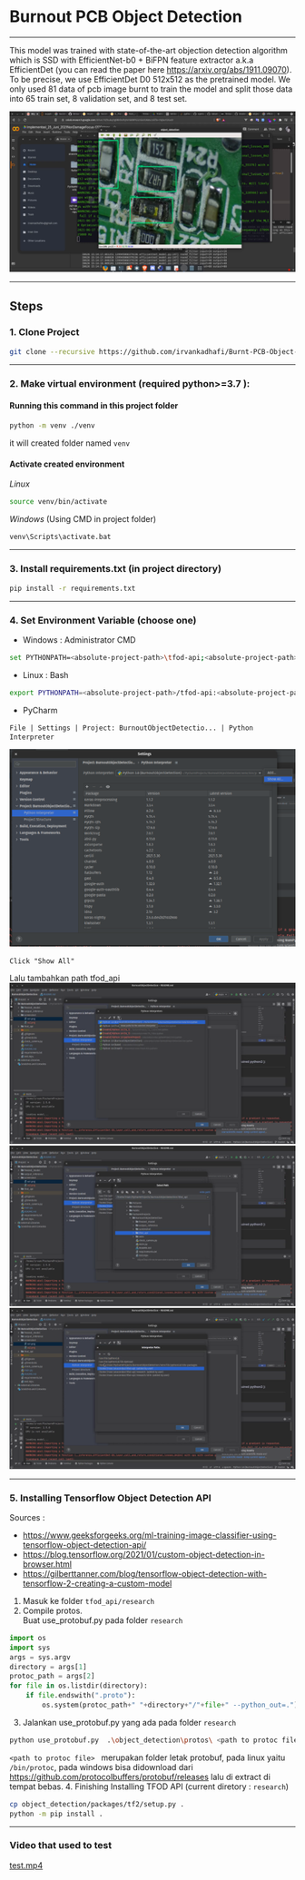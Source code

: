 # Burnout PCB Object Detection
___
This model was trained with state-of-the-art objection detection algorithm which is SSD with EfficientNet-b0 + BiFPN feature extractor a.k.a EfficientDet (you can read the paper here https://arxiv.org/abs/1911.09070). To be precise, we use EfficientDet D0 512x512 as the pretrained model. We only used 81 data of pcb image burnt to train the model and split those data into 65 train set, 8 validation set, and 8 test set.


![alt text](screenshot/ss1.png)
___
## Steps
### 1. Clone Project 
```bash
git clone --recursive https://github.com/irvankadhafi/Burnt-PCB-Object-Detection.git
```
___
### 2. Make virtual environment (required python>=3.7 ):
#### Running this command in this project folder
```bash
python -m venv ./venv
```
it will created folder named `venv`
#### Activate created environment
_Linux_
```bash
source venv/bin/activate
```
_Windows_ (Using CMD in project folder)
```bash
venv\Scripts\activate.bat
```
___
### 3. Install requirements.txt (in project directory)
```bash
pip install -r requirements.txt
```
___
### 4. Set Environment Variable (choose one)
- Windows : Administrator CMD
```bash
set PYTHONPATH=<absolute-project-path>\tfod-api;<absolute-project-path>\tfod-api\research;<absolute-project-path>\tfod-api\research\slim
```

- Linux : Bash
```bash
export PYTHONPATH=<absolute-project-path>/tfod-api:<absolute-project-path>/tfod-api/research:<absolute-project-path>/tfod-api/research/slim
```

- PyCharm
```
File | Settings | Project: BurnoutObjectDetectio... | Python Interpreter
```
![alt text](screenshot/ss2.png)
```
Click "Show All"
```
Lalu tambahkan path tfod_api
![alt text](screenshot/ss3.png)
![alt text](screenshot/ss4.png)
![alt text](screenshot/ss5.png)
___
### 5. Installing Tensorflow Object Detection API
Sources :
- https://www.geeksforgeeks.org/ml-training-image-classifier-using-tensorflow-object-detection-api/
- https://blog.tensorflow.org/2021/01/custom-object-detection-in-browser.html
- https://gilberttanner.com/blog/tensorflow-object-detection-with-tensorflow-2-creating-a-custom-model

1. Masuk ke folder `tfod_api/research`
2. Compile protos. <br> 
Buat use_protobuf.py pada folder ``research``
```python
import os
import sys
args = sys.argv
directory = args[1]
protoc_path = args[2]
for file in os.listdir(directory):
    if file.endswith(".proto"):
        os.system(protoc_path+" "+directory+"/"+file+" --python_out=.")
```
3. Jalankan use_protobuf.py yang ada pada folder ``research``
```bash
python use_protobuf.py  .\object_detection\protos\ <path to protoc file>
```
``<path to protoc file> `` merupakan folder letak protobuf, pada linux yaitu ``/bin/protoc``, pada windows bisa didownload dari https://github.com/protocolbuffers/protobuf/releases lalu di extract di tempat bebas.
4. Finishing Installing TFOD API (current diretory : `research`)
```bash
cp object_detection/packages/tf2/setup.py .
python -m pip install .
```
___
### Video that used to test
[test.mp4](https://drive.google.com/file/d/1-OycRKplMPSQ_kmSsQrU7viWgD79QnEM/view?usp=sharing)
